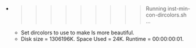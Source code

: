 * >>>>>>>>> Running inst-min-con-dircolors.sh ...
  * Set dircolors to use  to make ls more beautiful.
  * Disk size = 1306196K. Space Used = 24K. Runtime = 00:00:00:01.
